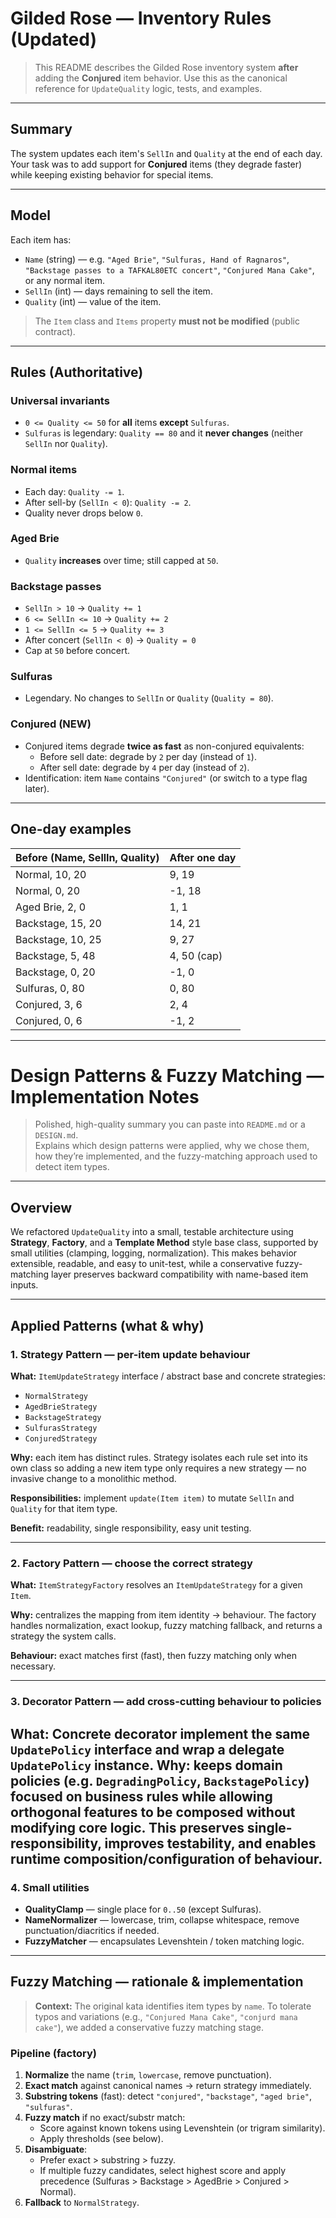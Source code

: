 # Gilded Rose — Inventory Rules (Updated)

> This README describes the Gilded Rose inventory system **after** adding the **Conjured** item behavior.
> Use this as the canonical reference for `UpdateQuality` logic, tests, and examples.

---

## Summary

The system updates each item's `SellIn` and `Quality` at the end of each day.  
Your task was to add support for **Conjured** items (they degrade faster) while keeping existing behavior for special items.

---

## Model

Each item has:
- `Name` (string) — e.g. `"Aged Brie"`, `"Sulfuras, Hand of Ragnaros"`, `"Backstage passes to a TAFKAL80ETC concert"`, `"Conjured Mana Cake"`, or any normal item.
- `SellIn` (int) — days remaining to sell the item.
- `Quality` (int) — value of the item.

> The `Item` class and `Items` property **must not be modified** (public contract).

---

## Rules (Authoritative)

### Universal invariants
- `0 <= Quality <= 50` for **all** items **except** `Sulfuras`.
- `Sulfuras` is legendary: `Quality == 80` and it **never changes** (neither `SellIn` nor `Quality`).

### Normal items
- Each day: `Quality -= 1`.
- After sell-by (`SellIn < 0`): `Quality -= 2`.
- Quality never drops below `0`.

### Aged Brie
- `Quality` **increases** over time; still capped at `50`.

### Backstage passes
- `SellIn > 10` → `Quality += 1`
- `6 <= SellIn <= 10` → `Quality += 2`
- `1 <= SellIn <= 5` → `Quality += 3`
- After concert (`SellIn < 0`) → `Quality = 0`
- Cap at `50` before concert.

### Sulfuras
- Legendary. No changes to `SellIn` or `Quality` (`Quality = 80`).

### Conjured (NEW)
- Conjured items degrade **twice as fast** as non-conjured equivalents:
  - Before sell date: degrade by `2` per day (instead of `1`).
  - After sell date: degrade by `4` per day (instead of `2`).
- Identification: item `Name` contains `"Conjured"` (or switch to a type flag later).

---

## One-day examples

| Before (Name, SellIn, Quality) | After one day |
|---|---|
| Normal, 10, 20 | 9, 19 |
| Normal, 0, 20  | -1, 18 |
| Aged Brie, 2, 0 | 1, 1 |
| Backstage, 15, 20 | 14, 21 |
| Backstage, 10, 25 | 9, 27 |
| Backstage, 5, 48 | 4, 50 (cap) |
| Backstage, 0, 20 | -1, 0 |
| Sulfuras, 0, 80 | 0, 80 |
| Conjured, 3, 6 | 2, 4 |
| Conjured, 0, 6 | -1, 2 |

---

# Design Patterns & Fuzzy Matching — Implementation Notes

> Polished, high-quality summary you can paste into `README.md` or a `DESIGN.md`.  
> Explains which design patterns were applied, why we chose them, how they’re implemented, and the fuzzy-matching approach used to detect item types.

---

## Overview
We refactored `UpdateQuality` into a small, testable architecture using **Strategy**, **Factory**, and a **Template Method** style base class, supported by small utilities (clamping, logging, normalization). This makes behavior extensible, readable, and easy to unit-test, while a conservative fuzzy-matching layer preserves backward compatibility with name-based item inputs.

---

## Applied Patterns (what & why)

### 1. Strategy Pattern — per-item update behaviour
**What:** `ItemUpdateStrategy` interface / abstract base and concrete strategies:
- `NormalStrategy`
- `AgedBrieStrategy`
- `BackstageStrategy`
- `SulfurasStrategy`
- `ConjuredStrategy`

**Why:** each item has distinct rules. Strategy isolates each rule set into its own class so adding a new item type only requires a new strategy — no invasive change to a monolithic method.

**Responsibilities:** implement `update(Item item)` to mutate `SellIn` and `Quality` for that item type.

**Benefit:** readability, single responsibility, easy unit testing.

---

### 2. Factory Pattern — choose the correct strategy
**What:** `ItemStrategyFactory` resolves an `ItemUpdateStrategy` for a given `Item`.

**Why:** centralizes the mapping from item identity → behaviour. The factory handles normalization, exact lookup, fuzzy matching fallback, and returns a strategy the system calls.

**Behaviour:** exact matches first (fast), then fuzzy matching only when necessary.

---

### 3. Decorator Pattern — add cross-cutting behaviour to policies

**What:** Concrete decorator implement the same `UpdatePolicy` interface and **wrap** a delegate `UpdatePolicy` instance. 
**Why:** keeps domain policies (e.g. `DegradingPolicy`, `BackstagePolicy`) focused on business rules while allowing orthogonal features to be composed without modifying core logic. This preserves single-responsibility, improves testability, and enables runtime composition/configuration of behaviour.
---

### 4. Small utilities
- **QualityClamp** — single place for `0..50` (except Sulfuras).
- **NameNormalizer** — lowercase, trim, collapse whitespace, remove punctuation/diacritics if needed.
- **FuzzyMatcher** — encapsulates Levenshtein / token matching logic.
---

## Fuzzy Matching — rationale & implementation

> **Context:** The original kata identifies item types by `name`. To tolerate typos and variations (e.g., `"Conjured Mana Cake"`, `"conjurd mana cake"`), we added a conservative fuzzy matching stage.

### Pipeline (factory)
1. **Normalize** the name (`trim`, `lowercase`, remove punctuation).
2. **Exact match** against canonical names → return strategy immediately.
3. **Substring tokens** (fast): detect `"conjured"`, `"backstage"`, `"aged brie"`, `"sulfuras"`.
4. **Fuzzy match** if no exact/substr match:
   - Score against known tokens using Levenshtein (or trigram similarity).
   - Apply thresholds (see below).
5. **Disambiguate**:
   - Prefer exact > substring > fuzzy.
   - If multiple fuzzy candidates, select highest score and apply precedence (Sulfuras > Backstage > AgedBrie > Conjured > Normal).
6. **Fallback** to `NormalStrategy`.

